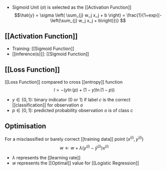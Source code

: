 - Sigmoid Unit ($\sigma$) is selected as the [[Activation Function]]
$$\hat{y} = \sigma \left( \sum_{j} w_j x_j + b \right)
= \frac{1}{1+exp{(-\left(\sum_{j} w_j x_j + b\right)})}
$$
## [[Activation Function]] 
- Training: [[Sigmoid Function]]
- [[inference(s)]]: [[Sigmoid Function]]
## [[Loss Function]]
[[Loss Function]] compared to cross [[entropy]] function
$$l = -(y \ln(p) + (1 - y) \ln(1 - p))$$
- $y\in \{0,1\}$: binary indicator (0 or 1) if label $c$ is the correct [[classification]] for observation $o$
- $p \in [0,1]$: predicted probability observation $o$ is of class $c$ 
## Optimisation
For a misclassified or barely correct [[training data]] point ($x^{(i)},y^{(i)}$)
$$w\leftarrow w + \lambda (y^{(i)} -\hat {y}^{(i)} )x^{(i)}$$
- $\lambda$ represents the [[learning rate]]
- $w$ represents the [[Optimal]] value for [[Logistic Regression]]